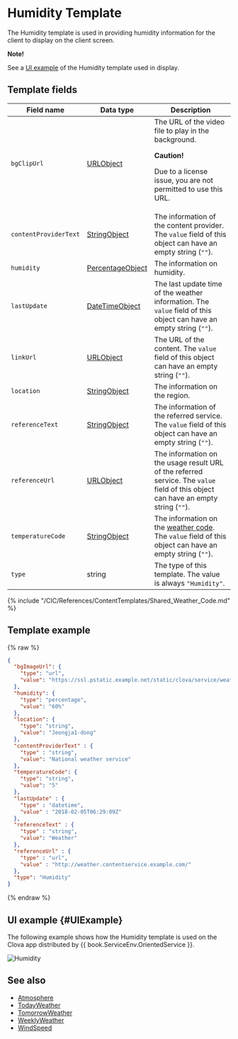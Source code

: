 # Humidity Template
The Humidity template is used in providing humidity information for the client to display on the client screen.

<div class="note">
<p><strong>Note!</strong></p>
<p>See a <a href="#UIExample">UI example</a> of the Humidity template used in display.</p>
</div>

## Template fields

| Field name       | Data type    | Description                     |
|---------------|---------|-----------------------------|
| `bgClipUrl`     | [URLObject](/CIC/References/ContentTemplates/Shared_Objects.md#URLObject) | The URL of the video file to play in the background. <div class="danger"><p><strong>Caution!</strong></p><p>Due to a license issue, you are not permitted to use this URL.</p></div> |
| `contentProviderText`       | [StringObject](/CIC/References/ContentTemplates/Shared_Objects.md#StringObject) | The information of the content provider. The `value` field of this object can have an empty string (`""`).  |
| `humidity`      | [PercentageObject](/CIC/References/ContentTemplates/Shared_Objects.md#PercentageObject) | The information on humidity. |
| `lastUpdate`                | [DateTimeObject](/CIC/References/ContentTemplates/Shared_Objects.md#DateTimeObject) | The last update time of the weather information. The `value` field of this object can have an empty string (`""`). |
| `linkUrl`       | [URLObject](/CIC/References/ContentTemplates/Shared_Objects.md#URLObject) | The URL of the content. The `value` field of this object can have an empty string (`""`).  |
| `location`      | [StringObject](/CIC/References/ContentTemplates/Shared_Objects.md#StringObject) | The information on the region. |
| `referenceText`             | [StringObject](/CIC/References/ContentTemplates/Shared_Objects.md#StringObject) | The information of the referred service. The `value` field of this object can have an empty string (`""`).  |
| `referenceUrl`              | [URLObject](/CIC/References/ContentTemplates/Shared_Objects.md#URLObject)       | The information on the usage result URL of the referred service. The `value` field of this object can have an empty string (`""`).   |
| `temperatureCode`      | [StringObject](/CIC/References/ContentTemplates/Shared_Objects.md#StringObject) | The information on the [weather code](#WeatherCode). The `value` field of this object can have an empty string (`""`).  |
| `type`          | string | The type of this template. The value is always `"Humidity"`. |

{% include "/CIC/References/ContentTemplates/Shared_Weather_Code.md" %}

## Template example

{% raw %}
```json
{
  "bgImageUrl": {
    "type": "url",
    "value": "https://ssl.pstatic.example.net/static/clova/service/weather/bg_cloud_night.mp4"
  },
  "humidity": {
    "type": "percentage",
    "value": "60%"
  },
  "location": {
    "type": "string",
    "value": "Jeongja1-dong"
  },
  "contentProviderText" : {
    "type" : "string",
    "value": "National weather service"
  },
  "temperatureCode": {
    "type": "string",
    "value": "5"
  },
  "lastUpdate" : {
    "type" : "datetime",
    "value" : "2018-02-05T06:29:09Z"
  },
  "referenceText" : {
    "type" : "string",
    "value": "Weather"
  },
  "referenceUrl" : {
    "type" : "url",
    "value" : "http://weather.contentservice.example.com/"
  },
  "type": "Humidity"
}
```
{% endraw %}

## UI example {#UIExample}
The following example shows how the Humidity template is used on the Clova app distributed by {{ book.ServiceEnv.OrientedService }}.

![Humidity](/CIC/Resources/Images/Content-Template-Humidity.png)

## See also
* [Atmosphere](/CIC/References/ContentTemplates/Atmosphere.md)
* [TodayWeather](/CIC/References/ContentTemplates/TodayWeather.md)
* [TomorrowWeather](/CIC/References/ContentTemplates/TomorrowWeather.md)
* [WeeklyWeather](/CIC/References/ContentTemplates/WeeklyWeather.md)
* [WindSpeed](/CIC/References/ContentTemplates/WindSpeed.md)
